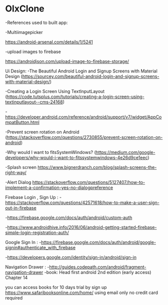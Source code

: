 # OlxClone

-References used to built app:

-Multiimagepicker

https://android-arsenal.com/details/1/5241

-upload images to firebase

https://androidjson.com/upload-image-to-firebase-storage/

Ui Design:
-The Beautiful Android Login and Signup Screens with Material Design (https://sourcey.com/beautiful-android-login-and-signup-screens-with-material-design/)

-Creating a Login Screen Using TextInputLayout (https://code.tutsplus.com/tutorials/creating-a-login-screen-using-textinputlayout--cms-24168)

-https://developer.android.com/reference/android/support/v7/widget/AppCompatButton.html

-Prevent screen rotation on Android (https://stackoverflow.com/questions/2730855/prevent-screen-rotation-on-android)

-Why would I want to fitsSystemWindows? (https://medium.com/google-developers/why-would-i-want-to-fitssystemwindows-4e26d9ce1eec)

-Splash screen https://www.bignerdranch.com/blog/splash-screens-the-right-way/

-Alert Dialog https://stackoverflow.com/questions/5127407/how-to-implement-a-confirmation-yes-no-dialogpreference

Firebase Login , Sign Up :
-https://stackoverflow.com/questions/42571618/how-to-make-a-user-sign-out-in-firebase

-https://firebase.google.com/docs/auth/android/custom-auth

-https://www.androidhive.info/2016/06/android-getting-started-firebase-simple-login-registration-auth/

Google Sign In :
-https://firebase.google.com/docs/auth/android/google-signin#authenticate_with_firebase

-https://developers.google.com/identity/sign-in/android/sign-in


Navigation Drawer :
-http://guides.codepath.com/android/fragment-navigation-drawer -book: Head first android 2nd edition (early access) Chapter 14

you can access books for 10 days trial by sign up https://www.safaribooksonline.com/home/ using email only no credit card required